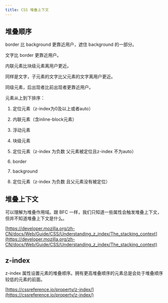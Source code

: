 ```yaml
---
title: CSS 堆叠上下文
---
```


## 堆叠顺序

border 比 background 更靠近用户，遮住 background 的一部分。

文字比 border 更靠近用户。

内联元素比块级元素离用户更近。

同样是文字，子元素的文字比父元素的文字离用户更近。

同级元素，后出现者比前出现者更靠近用户。

元素从上到下排序：

1. 定位元素（z-index为0及以上或者auto）

2. 内联元素（含inline-block元素）

3. 浮动元素

4. 块级元素

1. 定位元素（z-index 为负数 父元素被定位且z-index 不为auto）

5. border

6. background

1. 定位元素（z-index 为负数 且父元素没有被定位）

## 堆叠上下文

可以理解为堆叠作用域。跟 BFC 一样，我们只知道一些属性会触发堆叠上下文，但并不知道堆叠上下文是什么。

[https://developer.mozilla.org/zh-CN/docs/Web/Guide/CSS/Understanding_z_index/The_stacking_context](https://developer.mozilla.org/zh-CN/docs/Web/Guide/CSS/Understanding_z_index/The_stacking_context)

## z-index

z-index 属性设置元素的堆叠顺序。拥有更高堆叠顺序的元素总是会处于堆叠顺序较低的元素的前面。

[https://cssreference.io/property/z-index/](https://cssreference.io/property/z-index/)